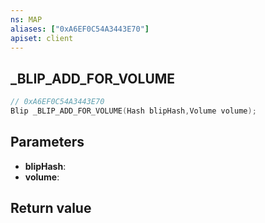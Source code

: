 ```yaml
---
ns: MAP
aliases: ["0xA6EF0C54A3443E70"]
apiset: client
---
```

## _BLIP_ADD_FOR_VOLUME

```c
// 0xA6EF0C54A3443E70
Blip _BLIP_ADD_FOR_VOLUME(Hash blipHash,Volume volume);
```


## Parameters
* **blipHash**:
* **volume**:

## Return value